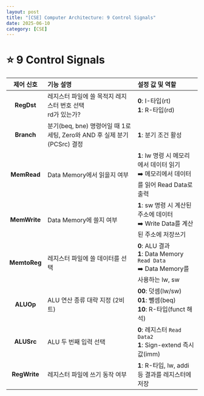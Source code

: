 ```yaml
---
layout: post
title: "[CSE] Computer Architecture: 9 Control Signals"
date: 2025-06-10
category: [CSE]
---
```


# ⭐ 9 Control Signals

|  제어 신호   | 기능 설명                                                                | 설정 값 및 역할                                                                            |
| :----------: | :----------------------------------------------------------------------- | :----------------------------------------------------------------------------------------- |
|  **RegDst**  | 레지스터 파일에 쓸 목적지 레지스터 번호 선택 <br> rd가 있는가?           | **0**: I-타입(rt) <br> **1**: R-타입(rd)                                                   |
|  **Branch**  | 분기(beq, bne) 명령어일 때 1로 세팅, Zero와 AND 후 실제 분기(PCSrc) 결정 | **1**: 분기 조건 활성                                                                      |
| **MemRead**  | Data Memory에서 읽을지 여부                                              | **1**: lw 명령 시 메모리에서 데이터 읽기 <br> ➡️ 메모리에서 데이터를 읽어 Read Data로 출력 |
| **MemWrite** | Data Memory에 쓸지 여부                                                  | **1**: sw 명령 시 계산된 주소에 데이터 <br> ➡️ Write Data를 계산된 주소에 저장쓰기         |
| **MemtoReg** | 레지스터 파일에 쓸 데이터를 선택                                         | **0**: ALU 결과 <br> **1**: Data Memory `Read Data` <br> ➡️ Data Memory를 사용하는 lw, sw  |
|  **ALUOp**   | ALU 연산 종류 대략 지정 (2비트)                                          | **00**: 덧셈(lw/sw) <br> **01**: 뺄셈(beq) <br> **10**: R-타입(funct 해석)                 |
|  **ALUSrc**  | ALU 두 번째 입력 선택                                                    | **0**: 레지스터 `Read Data2` <br> **1**: Sign-extend 즉시값(imm)                           |
| **RegWrite** | 레지스터 파일에 쓰기 동작 여부                                           | **1**: R-타입, lw, addi 등 결과를 레지스터에 저장                                          |
